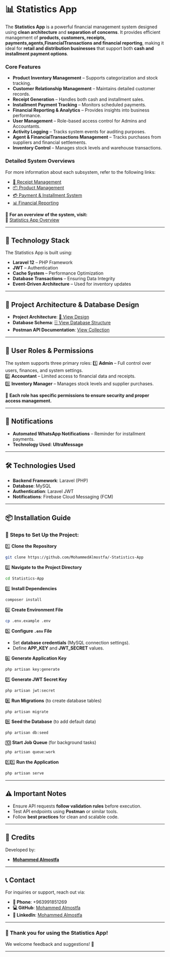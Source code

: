 # 📊 Statistics App

The **Statistics App** is a powerful financial management system designed using **clean architecture** and **separation of concerns**. It provides efficient management of **products, customers, receipts, payments,agents,FinancialTransactions and financial reporting**, making it ideal for **retail and distribution businesses** that support both **cash and installment payment options**.

### **Core Features**

-   **Product Inventory Management** – Supports categorization and stock tracking.
-   **Customer Relationship Management** – Maintains detailed customer records.
-   **Receipt Generation** – Handles both cash and installment sales.
-   **Installment Payment Tracking** – Monitors scheduled payments.
-   **Financial Reporting & Analytics** – Provides insights into business performance.
-   **User Management** – Role-based access control for Admins and Accountants.
-   **Activity Logging** – Tracks system events for auditing purposes.
-   **Agent & FinancialTransactions Management** – Tracks purchases from suppliers and financial settlements.
-   **Inventory Control** – Manages stock levels and warehouse transactions.

### **Detailed System Overviews**

For more information about each subsystem, refer to the following links:

-   [📜 Receipt Management](https://deepwiki.com/MohammedAlmostfa/-Statistics-App/2-receipt-management)
-   [📦 Product Management](https://deepwiki.com/MohammedAlmostfa/-Statistics-App/3-product-management)
-   [💳 Payment & Installment System](https://deepwiki.com/MohammedAlmostfa/-Statistics-App/4-payment-and-installment-system)
-   [📊 Financial Reporting](https://deepwiki.com/MohammedAlmostfa/-Statistics-App/6-financial-reporting)

📌 **For an overview of the system, visit:**  
🔗 [Statistics App Overview](https://deepwiki.com/MohammedAlmostfa/-Statistics-App/1-overview)

---

## 🚀 Technology Stack

The Statistics App is built using:

-   **Laravel 12** – PHP Framework
-   **JWT** – Authentication
-   **Cache System** – Performance Optimization
-   **Database Transactions** – Ensuring Data Integrity
-   **Event-Driven Architecture** – Used for inventory updates

---

## 📐 Project Architecture & Database Design

-   **Project Architecture**: [📁 View Design](https://drive.google.com/file/d/1V8l6mdmPlQwRZu2TiZz44RYAEA7u0LO5/view?usp=sharing)
-   **Database Schema**: [🗄️ View Database Structure](https://drive.google.com/file/d/1V8l6mdmPlQwRZu2TiZz44RYAEA7u0LO5/view?usp=sharing)
-   **Postman API Documentation**: [View Collection](https://egmohammed.postman.co/workspace/e.g.mohammed-Workspace~b4e2523d-6246-4fe1-a96f-67892282e04b/collection/37858198-1a8bb936-f78c-4341-a68a-adc3b6ba5a99?action=share&creator=37858198)

---

## 🔐 User Roles & Permissions

The system supports three primary roles:
1️⃣ **Admin** – Full control over users, finances, and system settings.  
2️⃣ **Accountant** – Limited access to financial data and receipts.  
3️⃣ **Inventory Manager** – Manages stock levels and supplier purchases.

📌 **Each role has specific permissions to ensure security and proper access management.**

---

## 🔔 Notifications

-   **Automated WhatsApp Notifications** – Reminder for installment payments.
-   **Technology Used**: **UltraMessage**

---

## 🛠️ Technologies Used

-   **Backend Framework**: Laravel (PHP)
-   **Database**: MySQL
-   **Authentication**: Laravel JWT
-   **Notifications**: Firebase Cloud Messaging (FCM)

---

## 📦 Installation Guide

### 🔹 **Steps to Set Up the Project:**

1️⃣ **Clone the Repository**

```sh
git clone https://github.com/MohammedAlmostfa/-Statistics-App
```

2️⃣ **Navigate to the Project Directory**

```sh
cd Statistics-App
```

3️⃣ **Install Dependencies**

```sh
composer install
```

4️⃣ **Create Environment File**

```sh
cp .env.example .env
```

5️⃣ **Configure `.env` File**

-   Set **database credentials** (MySQL connection settings).
-   Define **APP_KEY** and **JWT_SECRET** values.

6️⃣ **Generate Application Key**

```sh
php artisan key:generate
```

7️⃣ **Generate JWT Secret Key**

```sh
php artisan jwt:secret
```

8️⃣ **Run Migrations** (to create database tables)

```sh
php artisan migrate
```

9️⃣ **Seed the Database** (to add default data)

```sh
php artisan db:seed
```

🔟 **Start Job Queue** (for background tasks)

```sh
php artisan queue:work
```

1️⃣1️⃣ **Run the Application**

```sh
php artisan serve
```

---

## ⚠️ Important Notes

-   Ensure API requests **follow validation rules** before execution.
-   Test API endpoints using **Postman** or similar tools.
-   Follow **best practices** for clean and scalable code.

---

## 👤 Credits

Developed by:

-   **[Mohammed Almostfa](https://github.com/MohammedAlmostfa)**

---

## 📞 Contact

For inquiries or support, reach out via:

-   **📱 Phone**: +963991851269
-   **💻 GitHub**: [Mohammed Almostfa](https://github.com/MohammedAlmostfa)
-   **🔗 LinkedIn**: [Mohammed Almostfa](https://www.linkedin.com/in/mohammed-almostfa-63b3a7240/)

---

### 🎯 **Thank you for using the Statistics App!**

We welcome feedback and suggestions! 🚀

---
